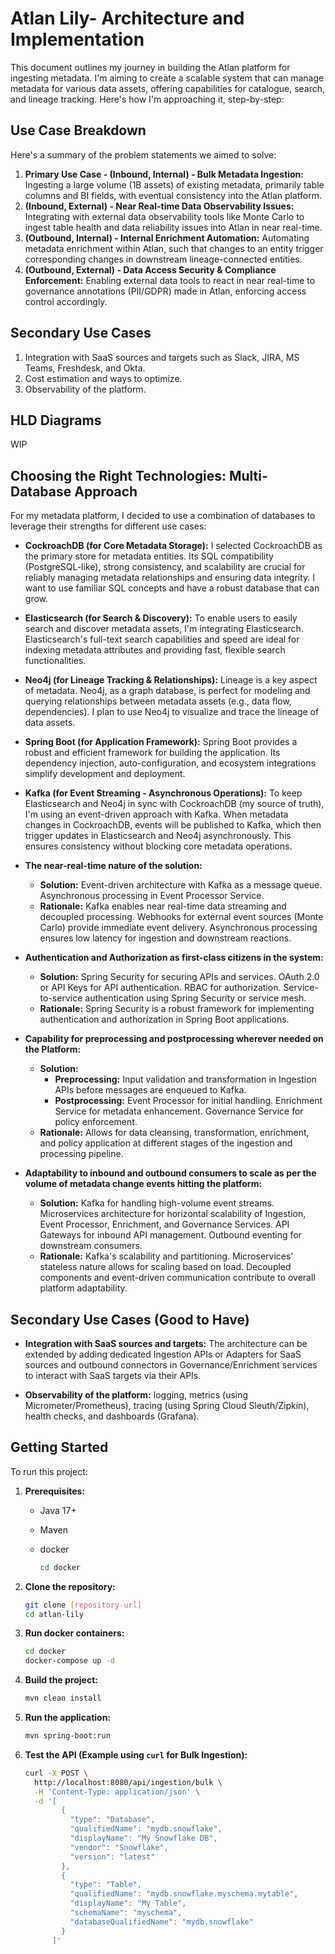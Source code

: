 # Atlan Lily- Architecture and Implementation

This document outlines my journey in building the Atlan platform for ingesting metadata.  I'm aiming to create a scalable system that can manage metadata for various data assets, offering capabilities for catalogue, search, and lineage tracking. Here's how I'm approaching it, step-by-step:

## Use Case Breakdown
Here's a summary of the problem statements we aimed to solve:

1.  **Primary Use Case - (Inbound, Internal) - Bulk Metadata Ingestion:** Ingesting a large volume (1B assets) of existing metadata, primarily table columns and BI fields, with eventual consistency into the Atlan platform.
2.  **(Inbound, External) - Near Real-time Data Observability Issues:**  Integrating with external data observability tools like Monte Carlo to ingest table health and data reliability issues into Atlan in near real-time.
3.  **(Outbound, Internal) - Internal Enrichment Automation:** Automating metadata enrichment within Atlan, such that changes to an entity trigger corresponding changes in downstream lineage-connected entities.
4.  **(Outbound, External) - Data Access Security & Compliance Enforcement:** Enabling external data tools to react in near real-time to governance annotations (PII/GDPR) made in Atlan, enforcing access control accordingly.

## Secondary Use Cases
1. Integration with SaaS sources and targets such as Slack, JIRA, MS Teams, Freshdesk, and Okta.
2. Cost estimation and ways to optimize.
3. Observability of the platform.


## HLD Diagrams
WIP

## Choosing the Right Technologies: Multi-Database Approach

For my metadata platform, I decided to use a combination of databases to leverage their strengths for different use cases:

*   **CockroachDB (for Core Metadata Storage):** I selected CockroachDB as the primary store for metadata entities.  Its SQL compatibility (PostgreSQL-like), strong consistency, and scalability are crucial for reliably managing metadata relationships and ensuring data integrity.  I want to use familiar SQL concepts and have a robust database that can grow.

*   **Elasticsearch (for Search & Discovery):**  To enable users to easily search and discover metadata assets, I'm integrating Elasticsearch. Elasticsearch's full-text search capabilities and speed are ideal for indexing metadata attributes and providing fast, flexible search functionalities.

*   **Neo4j (for Lineage Tracking & Relationships):** Lineage is a key aspect of metadata. Neo4j, as a graph database, is perfect for modeling and querying relationships between metadata assets (e.g., data flow, dependencies).  I plan to use Neo4j to visualize and trace the lineage of data assets.

*   **Spring Boot (for Application Framework):** Spring Boot provides a robust and efficient framework for building the application.  Its dependency injection, auto-configuration, and ecosystem integrations simplify development and deployment.

*   **Kafka (for Event Streaming - Asynchronous Operations):**  To keep Elasticsearch and Neo4j in sync with CockroachDB (my source of truth), I'm using an event-driven approach with Kafka.  When metadata changes in CockroachDB, events will be published to Kafka, which then trigger updates in Elasticsearch and Neo4j asynchronously. This ensures consistency without blocking core metadata operations.

*   **The near-real-time nature of the solution:**
    *   **Solution:** Event-driven architecture with Kafka as a message queue. Asynchronous processing in Event Processor Service.
    *   **Rationale:** Kafka enables near real-time data streaming and decoupled processing. Webhooks for external event sources (Monte Carlo) provide immediate event delivery. Asynchronous processing ensures low latency for ingestion and downstream reactions.

*   **Authentication and Authorization as first-class citizens in the system:**
    *   **Solution:**  Spring Security for securing APIs and services. OAuth 2.0 or API Keys for API authentication.  RBAC for authorization. Service-to-service authentication using Spring Security or service mesh.
    *   **Rationale:**  Spring Security is a robust framework for implementing authentication and authorization in Spring Boot applications.

*   **Capability for preprocessing and postprocessing wherever needed on the Platform:**
    *   **Solution:**
        *   **Preprocessing:**  Input validation and transformation in Ingestion APIs before messages are enqueued to Kafka.
        *   **Postprocessing:** Event Processor for initial handling. Enrichment Service for metadata enhancement. Governance Service for policy enforcement.
    *   **Rationale:** Allows for data cleansing, transformation, enrichment, and policy application at different stages of the ingestion and processing pipeline.


*   **Adaptability to inbound and outbound consumers to scale as per the volume of metadata change events hitting the platform:**
    *   **Solution:** Kafka for handling high-volume event streams. Microservices architecture for horizontal scalability of Ingestion, Event Processor, Enrichment, and Governance Services. API Gateways for inbound API management. Outbound eventing for downstream consumers.
    *   **Rationale:** Kafka's scalability and partitioning. Microservices' stateless nature allows for scaling based on load. Decoupled components and event-driven communication contribute to overall platform adaptability.

## Secondary Use Cases (Good to Have)

*   **Integration with SaaS sources and targets:**  The architecture can be extended by adding dedicated Ingestion APIs or Adapters for SaaS sources and outbound connectors in Governance/Enrichment services to interact with SaaS targets via their APIs.

*   **Observability of the platform:**  logging, metrics (using Micrometer/Prometheus), tracing (using Spring Cloud Sleuth/Zipkin), health checks, and dashboards (Grafana).



## Getting Started

To run this project:

1. **Prerequisites:**
    * Java 17+
    * Maven
    * docker

      ```bash
      cd docker
      
   
2.  **Clone the repository:**
    ```bash
    git clone [repository-url]
    cd atlan-lily
    ```


3.  **Run docker containers:**
    ```bash
    cd docker
    docker-compose up -d
    ```

4.  **Build the project:**
    ```bash
    mvn clean install
    ```

5.  **Run the application:**
    ```bash
    mvn spring-boot:run
    ```

6.  **Test the API (Example using `curl` for Bulk Ingestion):**
    ```bash
    curl -X POST \
      http://localhost:8080/api/ingestion/bulk \
      -H 'Content-Type: application/json' \
      -d '[
            {
              "type": "Database",
              "qualifiedName": "mydb.snowflake",
              "displayName": "My Snowflake DB",
              "vendor": "Snowflake",
              "version": "latest"
            },
            {
              "type": "Table",
              "qualifiedName": "mydb.snowflake.myschema.mytable",
              "displayName": "My Table",
              "schemaName": "myschema",
              "databaseQualifiedName": "mydb.snowflake"
            }
          ]'
    ```

